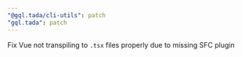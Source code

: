 ```yaml
---
"@gql.tada/cli-utils": patch
"gql.tada": patch
---
```


Fix Vue not transpiling to `.tsx` files properly due to missing SFC plugin
